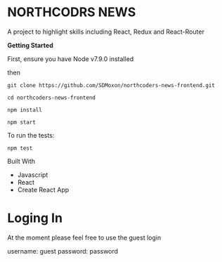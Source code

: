 # NORTHCODRS NEWS 
A project to highlight skills including React, Redux and React-Router 

**Getting Started**

First, ensure you have Node v7.9.0 installed

then

    git clone https://github.com/SDMoxon/northcoders-news-frontend.git

    cd northcoders-news-frontend

    npm install

    npm start

To run the tests:

    npm test

Built With

- Javascript
- React
- Create React App

# Loging In 

At the moment please feel free to use the guest login 

username: guest
password: password